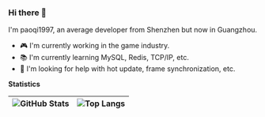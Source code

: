 ### Hi there 👋

I'm paoqi1997, an average developer from Shenzhen but now in Guangzhou.

- 🎮 I'm currently working in the game industry.
- 📚 I'm currently learning MySQL, Redis, TCP/IP, etc.
- 🔭 I'm looking for help with hot update, frame synchronization, etc.

**Statistics**

|![GitHub Stats](https://github-readme-stats.vercel.app/api?username=paoqi1997&theme=buefy&hide_border=true&show_icons=true)|![Top Langs](https://github-readme-stats.vercel.app/api/top-langs/?username=paoqi1997&theme=buefy&hide_border=true&layout=compact&langs_count=8)|
|--|--|
